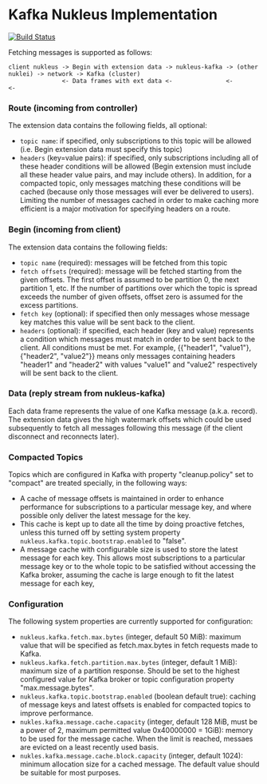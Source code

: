 # Kafka Nukleus Implementation

[![Build Status][build-status-image]][build-status]

[build-status-image]: https://travis-ci.org/reaktivity/nukleus-kafka.java.svg?branch=develop
[build-status]: https://travis-ci.org/reaktivity/nukleus-kafka.java

Fetching messages is supported as follows:

```
client nukleus -> Begin with extension data -> nukleus-kafka -> (other nuklei) -> network -> Kafka (cluster)
               <- Data frames with ext data <-               <-                <-
```
### Route (incoming from controller)

The extension data contains the following fields, all optional:

- `topic name`: if specified, only subscriptions to this topic will be allowed (i.e. Begin extension data must specify this topic)
- `headers` (key=value pairs): if specified, only subscriptions including all of these header conditions will be allowed (Begin extension must include all these header value pairs, and may include others). In addition, for a compacted topic, only messages matching these conditions will be cached (because only those messages will ever be delivered to users). Limiting the number of messages cached in order to make caching more efficient is a major motivation for specifying headers on a route.

### Begin (incoming from client)

The extension data contains the following fields:

- `topic name` (required): messages will be fetched from this topic
- `fetch offsets` (required): message will be fetched starting from the given offsets. The first offset is assumed to be partition 0, the next partition 1, etc. If the number of partitions over which the topic is spread exceeds the number of given offsets, offset zero is assumed for the excess partitions.
- `fetch key` (optional): if specified then only messages whose message key matches this value will be sent back to the client.
- `headers` (optional): if specified, each header (key and value) represents a condition which messages must match in order to be sent back to the client. All conditions must be met. For example, {{"header1", "value1"}, {"header2", "value2"}} means only messages containing headers "header1" and "header2" with values "value1" and "value2" respectively will be sent back to the client.

### Data (reply stream from nukleus-kafka)

Each data frame represents the value of one Kafka message (a.k.a. record). The extension data gives the high watermark offsets which could be used subsequently to fetch all messages following this message (if the client disconnect and reconnects later).

### Compacted Topics

Topics which are configured in Kafka with property "cleanup.policy" set to "compact" are treated specially, in the following ways:

- A cache of message offsets is maintained in order to enhance performance for subscriptions to a particular message key, and where possible only deliver the latest message for the key.
- This cache is kept up to date all the time by doing proactive fetches, unless this turned off by setting system property `nukleus.kafka.topic.bootstrap.enabled` to "false".
- A message cache  with configurable size is used to store the latest message for each key.  This allows most subscriptions to a particular message key or to the whole topic to be satisfied without accessing the Kafka broker, assuming the cache is large enough to fit the latest message for each key, 

### Configuration

The following system properties are currently supported for configuration:

- `nukleus.kafka.fetch.max.bytes` (integer, default 50 MiB): maximum value that will be specified as fetch.max.bytes in fetch requests made to Kafka.
- `nukleus.kafka.fetch.partition.max.bytes` (integer, default 1 MiB): maximum size of a partition response. Should be set to the highest configured value for Kafka broker or topic configuration property "max.message.bytes".
- `nukleus.kafka.topic.bootstrap.enabled` (boolean default true): caching of message keys and latest offsets is enabled for compacted topics to improve performance.
- `nukles.kafka.message.cache.capacity` (integer, default 128 MiB, must be a power of 2, maximum permitted value 0x40000000 = 1GiB): memory to be used for the message cache. When the limit is reached, messaes are evicted on a least recently used basis.
- `nukles.kafka.message.cache.block.capacity` (integer, default 1024): minimum allocation size for a cached message. The default value should be suitable for most purposes.
